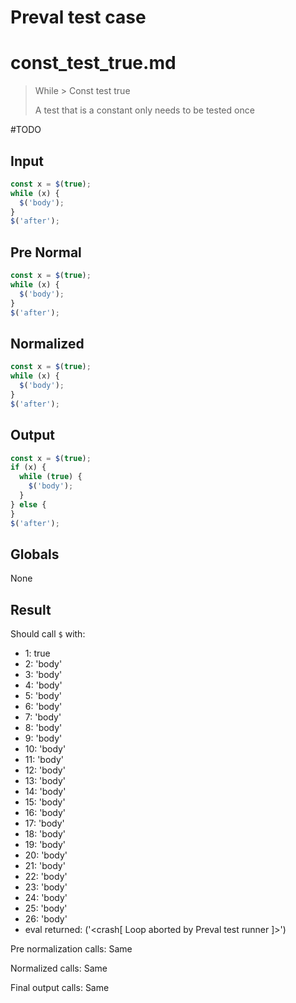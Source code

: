 # Preval test case

# const_test_true.md

> While > Const test true
>
> A test that is a constant only needs to be tested once

#TODO

## Input

`````js filename=intro
const x = $(true);
while (x) {
  $('body');
}
$('after');
`````

## Pre Normal

`````js filename=intro
const x = $(true);
while (x) {
  $('body');
}
$('after');
`````

## Normalized

`````js filename=intro
const x = $(true);
while (x) {
  $('body');
}
$('after');
`````

## Output

`````js filename=intro
const x = $(true);
if (x) {
  while (true) {
    $('body');
  }
} else {
}
$('after');
`````

## Globals

None

## Result

Should call `$` with:
 - 1: true
 - 2: 'body'
 - 3: 'body'
 - 4: 'body'
 - 5: 'body'
 - 6: 'body'
 - 7: 'body'
 - 8: 'body'
 - 9: 'body'
 - 10: 'body'
 - 11: 'body'
 - 12: 'body'
 - 13: 'body'
 - 14: 'body'
 - 15: 'body'
 - 16: 'body'
 - 17: 'body'
 - 18: 'body'
 - 19: 'body'
 - 20: 'body'
 - 21: 'body'
 - 22: 'body'
 - 23: 'body'
 - 24: 'body'
 - 25: 'body'
 - 26: 'body'
 - eval returned: ('<crash[ Loop aborted by Preval test runner ]>')

Pre normalization calls: Same

Normalized calls: Same

Final output calls: Same
